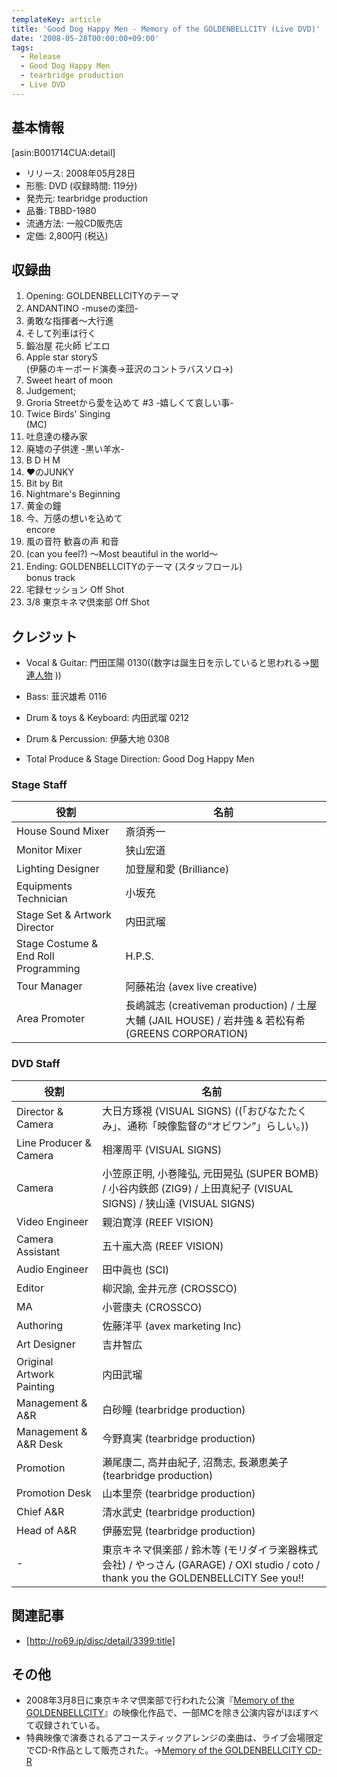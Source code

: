 ```yaml
---
templateKey: article
title: 'Good Dog Happy Men - Memory of the GOLDENBELLCITY (Live DVD)'
date: '2008-05-28T00:00:00+09:00'
tags:
  - Release
  - Good Dog Happy Men
  - tearbridge production
  - Live DVD
---
```

## 基本情報

[asin:B001714CUA:detail]

* リリース: 2008年05月28日
* 形態: DVD (収録時間: 119分)
* 発売元: tearbridge production
* 品番: TBBD-1980
* 流通方法: 一般CD販売店
* 定価: 2,800円 (税込)

## 収録曲

1. Opening: GOLDENBELLCITYのテーマ
1. ANDANTINO -museの楽団-
1. 勇敢な指揮者～大行進
1. そして列車は行く
1. 鍛冶屋 花火師 ピエロ
1. Apple star storyS<br>
   (伊藤のキーボード演奏→韮沢のコントラバスソロ→)
1. Sweet heart of moon
1. Judgement;
1. Groria Streetから愛を込めて #3 -嬉しくて哀しい事-
1. Twice Birds' Singing<br>
   (MC)
1. 吐息達の棲み家
1. 廃墟の子供達 -黒い羊水-
1. B D H M
1. ♥のJUNKY
1. Bit by Bit
1. Nightmare's Beginning
1. 黄金の鐘
1. 今、万感の想いを込めて<br>
   encore
1. 風の音符 歓喜の声 和音
1. (can you feel?) ～Most beautiful in the world～
1. Ending: GOLDENBELLCITYのテーマ (スタッフロール)<br>
   bonus track
1. 宅録セッション Off Shot
1. 3/8 東京キネマ倶楽部 Off Shot

## クレジット

* Vocal & Guitar: 門田匡陽 0130((数字は誕生日を示していると思われる→[関連人物](/articles/2016-03-10-000000) ))
* Bass: 韮沢雄希 0116
* Drum & toys & Keyboard: 内田武瑠 0212
* Drum & Percussion: 伊藤大地 0308

* Total Produce & Stage Direction: Good Dog Happy Men

### Stage Staff

役割 | 名前
-|-
House Sound Mixer | 斎須秀一
Monitor Mixer | 狭山宏道
Lighting Designer | 加登屋和愛 (Brilliance)
Equipments Technician | 小坂充
Stage Set & Artwork Director | 内田武瑠
Stage Costume & End Roll Programming | H.P.S.
Tour Manager | 阿藤祐治 (avex live creative)
Area Promoter | 長嶋誠志 (creativeman production) / 土屋大輔 (JAIL HOUSE) / 岩井強 & 若松有希 (GREENS CORPORATION)

### DVD Staff

役割 | 名前
-|-
Director & Camera | 大日方琢視 (VISUAL SIGNS) ((「おびなたたくみ」、通称「映像監督の“オビワン”」らしい。))
Line Producer & Camera | 相澤周平 (VISUAL SIGNS)
Camera | 小笠原正明, 小巻隆弘, 元田晃弘 (SUPER BOMB) / 小谷内鉄郎 (ZIG9) / 上田真紀子 (VISUAL SIGNS) / 狭山達 (VISUAL SIGNS)
Video Engineer | 親泊寛淳 (REEF VISION)
Camera Assistant | 五十嵐大高 (REEF VISION)
Audio Engineer | 田中眞也 (SCI)
Editor | 柳沢諭, 金井元彦 (CROSSCO)
MA | 小菅康夫 (CROSSCO)
Authoring | 佐藤洋平 (avex marketing Inc)
Art Designer | 吉井智広
Original Artwork Painting | 内田武瑠
Management & A&R | 白砂瞳 (tearbridge production)
Management & A&R Desk | 今野真実 (tearbridge production)
Promotion | 瀬尾康二, 高井由紀子, 沼喬志, 長瀬恵美子 (tearbridge production)
Promotion Desk | 山本里奈 (tearbridge production)
Chief A&R | 清水武史 (tearbridge production)
Head of A&R | 伊藤宏晃 (tearbridge production)
- | 東京キネマ倶楽部 / 鈴木等 (モリダイラ楽器株式会社) / やっさん (GARAGE) / OXI studio / coto / thank you the GOLDENBELLCITY See you!!

## 関連記事

* [http://ro69.jp/disc/detail/3399:title]

## その他

* 2008年3月8日に東京キネマ倶楽部で行われた公演『[Memory of the GOLDENBELLCITY](/articles/2008-03-08-000000_1)』の映像化作品で、一部MCを除き公演内容がほぼすべて収録されている。
* 特典映像で演奏されるアコースティックアレンジの楽曲は、ライブ会場限定でCD-R作品として販売された。→[Memory of the GOLDENBELLCITY CD-R](/articles/2008-03-08-000000)
